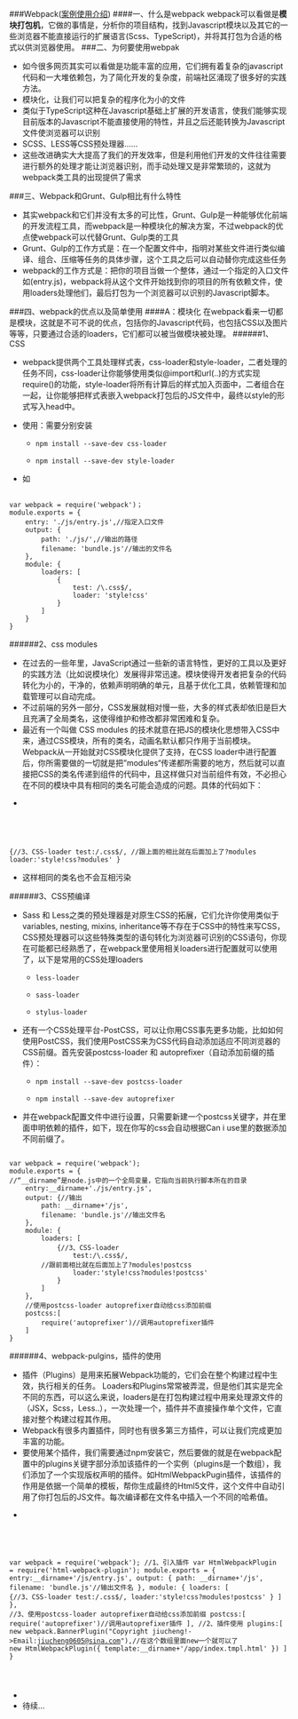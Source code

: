 ###Webpack(<a href="http://www.cnblogs.com/-walker/p/6056529.html" target="_blank">案例使用介绍</a>)
####一、什么是webpack
webpack可以看做是**模块打包机**，它做的事情是，分析你的项目结构，找到Javascript模块以及其它的一些浏览器不能直接运行的扩展语言(Scss、TypeScript)，并将其打包为合适的格式以供浏览器使用。
###二、为何要使用webpak
+ 如今很多网页其实可以看做是功能丰富的应用，它们拥有着复杂的javascript代码和一大堆依赖包，为了简化开发的复杂度，前端社区涌现了很多好的实践方法。
+ 模块化，让我们可以把复杂的程序化为小的文件
+ 类似于TypeScript这种在Javascript基础上扩展的开发语言，使我们能够实现目前版本的Javascript不能直接使用的特性，并且之后还能转换为Javascript文件使浏览器可以识别
+ SCSS、LESS等CSS预处理器......
+ 这些改进确实大大提高了我们的开发效率，但是利用他们开发的文件往往需要进行额外的处理才能让浏览器识别，而手动处理又是非常繁琐的，这就为webpack类工具的出现提供了需求

###三、Webpack和Grunt、Gulp相比有什么特性
+ 其实webpack和它们并没有太多的可比性，Grunt、Gulp是一种能够优化前端的开发流程工具，而webpack是一种模块化的解决方案，不过webpack的优点使webpack可以代替Grunt、Gulp类的工具
+ Grunt、Gulp的工作方式是：在一个配置文件中，指明对某些文件进行类似编译、组合、压缩等任务的具体步骤，这个工具之后可以自动替你完成这些任务
+ webpack的工作方式是：把你的项目当做一个整体，通过一个指定的入口文件如(entry.js)，webpack将从这个文件开始找到你的项目的所有依赖文件，使用loaders处理他们，最后打包为一个浏览器可以识别的Javascript脚本。

###四、webpack的优点以及简单使用
####A：模块化
在webpack看来一切都是模块，这就是不可不说的优点，包括你的Javascript代码，也包括CSS以及图片等等，只要通过合适的loaders，它们都可以被当做模块被处理。
######1、CSS
+ webpack提供两个工具处理样式表，css-loader和style-loader，二者处理的任务不同，css-loader让你能够使用类似@import和url(..)的方式实现require()的功能，style-loader将所有计算后的样式加入页面中，二者组合在一起，让你能够把样式表嵌入webpack打包后的JS文件中，最终以style的形式写入head中。
+ 使用：需要分别安装 
	+ <p><code>npm install --save-dev css-loader</code></p>
	+ <p><code>npm install --save-dev style-loader</code></p>

+ 如<br>
<pre><code>
var webpack = require('webpack')；
module.exports = {
    entry: './js/entry.js',//指定入口文件
    output: {
        path: './js/',//输出的路径
        filename: 'bundle.js'//输出的文件名
    },
    module: {
        loaders: [
            {
                test: /\.css$/, 
                loader: 'style!css'
            }
        ]
    }
}
</code></pre>

######2、css modules
+ 在过去的一些年里，JavaScript通过一些新的语言特性，更好的工具以及更好的实践方法（比如说模块化）发展得非常迅速。模块使得开发者把复杂的代码转化为小的，干净的，依赖声明明确的单元，且基于优化工具，依赖管理和加载管理可以自动完成。
+ 不过前端的另外一部分，CSS发展就相对慢一些，大多的样式表却依旧是巨大且充满了全局类名，这使得维护和修改都非常困难和复杂。
+ 最近有一个叫做 CSS modules 的技术就意在把JS的模块化思想带入CSS中来，通过CSS模块，所有的类名，动画名默认都只作用于当前模块。Webpack从一开始就对CSS模块化提供了支持，在CSS loader中进行配置后，你所需要做的一切就是把”modules“传递都所需要的地方，然后就可以直接把CSS的类名传递到组件的代码中，且这样做只对当前组件有效，不必担心在不同的模块中具有相同的类名可能会造成的问题。具体的代码如下：
+ <pre><code>
{//3、CSS-loader
		test:/\.css$/,
		//跟上面的相比就在后面加上了?modules
		loader:'style!css?modules'
}
</code></pre>
+ 这样相同的类名也不会互相污染

######3、CSS预编译
+ Sass 和 Less之类的预处理器是对原生CSS的拓展，它们允许你使用类似于variables, nesting, mixins, inheritance等不存在于CSS中的特性来写CSS，CSS预处理器可以这些特殊类型的语句转化为浏览器可识别的CSS语句，你现在可能都已经熟悉了，在webpack里使用相关loaders进行配置就可以使用了，以下是常用的CSS处理loaders
	+ <p><code>less-loader</code></p>
	+ <p><code>sass-loader</code></p>
	+ <p><code>stylus-loader</code></p>
+ 还有一个CSS处理平台-PostCSS，可以让你用CSS事先更多功能，比如如何使用PostCSS，我们使用PostCSS来为CSS代码自动添加适应不同浏览器的CSS前缀。首先安装postcss-loader 和 autoprefixer（自动添加前缀的插件）：
	+ <p><code>npm install --save-dev postcss-loader</code></p>
	+ <p><code>npm install --save-dev autoprefixer</code></p>

+ 并在webpack配置文件中进行设置，只需要新建一个postcss关键字，并在里面申明依赖的插件，如下，现在你写的css会自动根据Can i use里的数据添加不同前缀了。
<pre><code>
var webpack = require('webpack');
module.exports = {
//“__dirname”是node.js中的一个全局变量，它指向当前执行脚本所在的目录
    entry:__dirname+'./js/entry.js',
    output: {//输出
        path: __dirname+'/js',
        filename: 'bundle.js'//输出文件名
    },
    module: {
        loaders: [
            {//3、CSS-loader
                test:/\.css$/,
		//跟前面相比就在后面加上了?modules!postcss
                loader:'style!css?modules!postcss'
            }
        ]
    },
    //使用postcss-loader autoprefixer自动给css添加前缀
    postcss:[
        require('autoprefixer')//调用autoprefixer插件
    ]
}
</code></pre>

######4、webpack-pulgins，插件的使用
+ 插件（Plugins）是用来拓展Webpack功能的，它们会在整个构建过程中生效，执行相关的任务。
Loaders和Plugins常常被弄混，但是他们其实是完全不同的东西，可以这么来说，loaders是在打包构建过程中用来处理源文件的（JSX，Scss，Less..），一次处理一个，插件并不直接操作单个文件，它直接对整个构建过程其作用。
+ Webpack有很多内置插件，同时也有很多第三方插件，可以让我们完成更加丰富的功能。
+ 要使用某个插件，我们需要通过npm安装它，然后要做的就是在webpack配置中的plugins关键字部分添加该插件的一个实例（plugins是一个数组），我们添加了一个实现版权声明的插件。如HtmlWebpackPugin插件，该插件的作用是依据一个简单的模板，帮你生成最终的Html5文件，这个文件中自动引用了你打包后的JS文件。每次编译都在文件名中插入一个不同的哈希值。
+ <pre><code>
var webpack = require('webpack');
//1、引入插件
var HtmlWebpackPlugin = require('html-webpack-plugin');
module.exports = {
    entry:__dirname+'/js/entry.js',
    output: {
        path: __dirname+'/js',
        filename: 'bundle.js'//输出文件名
    },
    module: {
        loaders: [
            {//3、CSS-loader
                test:/\.css$/,
                loader:'style!css?modules!postcss'
            }
        ]
    },
    //3、使用postcss-loader autoprefixer自动给css添加前缀
    postcss:[
        require('autoprefixer')//调用autoprefixer插件
    ],
    //2、插件使用
    plugins:[
        new webpack.BannerPlugin("Copyright jiucheng!->Email:jiucheng0605@sina.com"),//在这个数组里面new一个就可以了
        new HtmlWebpackPlugin({
            template:__dirname+'/app/index.tmpl.html'
        })
    ]
}
+ </code></pre>
+ 待续...